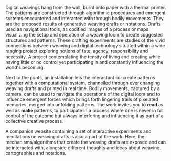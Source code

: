 Digital weavings hang from the wall, burnt onto paper with a thermal printer. The patterns are constructed through algorithmic procedures and emergent systems encountered and interacted with through bodily movements. They are the proposed results of generative weaving drafts or notations. Drafts used as navigational tools, as codified images of a process or maps visualizing the setup and operation of a weaving loom to create suggested structures and patterns. These drafting experiments are studies of the vivid connections between weaving and digital technology situated within a wide ranging project exploring notions of fate, agency, responsibility and necessity. A project contemplating the tensity of living and creating while having little or no control yet participating in and constantly influencing the world's becoming.
 
Next to the prints, an installation lets the interactant co-create patterns together with a computational system, channelled through ever changing weaving drafts and printed in real time. Bodily movements, captured by a camera, can be used to navigate the operations of the digital loom and to influence emergent forces which brings forth lingering trails of pixelated memories, merged into unfolding patterns. The work invites you to **read** as well as **make** patterns, to participate in a process where one is never in full control of the outcome but always interfering and influencing it as part of a collective creative process. 
 
A companion website containing a set of interactive experiments and meditations on weaving drafts is also a part of the work. Here, the mechanisms/algorithms that create the weaving drafts are exposed and can be interacted with, alongside different thoughts and ideas about weaving, cartographies and notations.